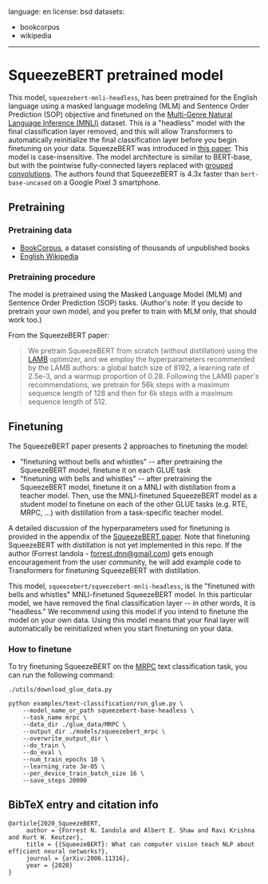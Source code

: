 language: en
license: bsd
datasets:
- bookcorpus
- wikipedia
---

# SqueezeBERT pretrained model

This model, `squeezebert-mnli-headless`, has been pretrained for the English language using a masked language modeling (MLM) and Sentence Order Prediction (SOP) objective and finetuned on the [Multi-Genre Natural Language Inference (MNLI)](https://cims.nyu.edu/~sbowman/multinli/) dataset. This is a "headless" model with the final classification layer removed, and this will allow Transformers to automatically reinitialize the final classification layer before you begin finetuning on your data.
SqueezeBERT was introduced in [this paper](https://arxiv.org/abs/2006.11316). This model is case-insensitive. The model architecture is similar to BERT-base, but with the pointwise fully-connected layers replaced with [grouped convolutions](https://blog.yani.io/filter-group-tutorial/).
The authors found that SqueezeBERT is 4.3x faster than `bert-base-uncased` on a Google Pixel 3 smartphone.


## Pretraining

### Pretraining data
- [BookCorpus](https://yknzhu.wixsite.com/mbweb), a dataset consisting of thousands of unpublished books
- [English Wikipedia](https://en.wikipedia.org/wiki/English_Wikipedia)

### Pretraining procedure
The model is pretrained using the Masked Language Model (MLM) and Sentence Order Prediction (SOP) tasks.
(Author's note: If you decide to pretrain your own model, and you prefer to train with MLM only, that should work too.)

From the SqueezeBERT paper:
> We pretrain SqueezeBERT from scratch (without distillation) using the [LAMB](https://arxiv.org/abs/1904.00962) optimizer, and we employ the hyperparameters recommended by the LAMB authors: a global batch size of 8192, a learning rate of 2.5e-3, and a warmup proportion of 0.28. Following the LAMB paper's recommendations, we pretrain for 56k steps with a maximum sequence length of 128 and then for 6k steps with a maximum sequence length of 512.

## Finetuning

The SqueezeBERT paper presents 2 approaches to finetuning the model:
- "finetuning without bells and whistles" -- after pretraining the SqueezeBERT model, finetune it on each GLUE task
- "finetuning with bells and whistles" -- after pretraining the SqueezeBERT model, finetune it on a MNLI with distillation from a teacher model. Then, use the MNLI-finetuned SqueezeBERT model as a student model to finetune on each of the other GLUE tasks (e.g. RTE, MRPC, …) with distillation from a task-specific teacher model.

A detailed discussion of the hyperparameters used for finetuning is provided in the appendix of the [SqueezeBERT paper](https://arxiv.org/abs/2006.11316).
Note that finetuning SqueezeBERT with distillation is not yet implemented in this repo. If the author (Forrest Iandola - forrest.dnn@gmail.com) gets enough encouragement from the user community, he will add example code to Transformers for finetuning SqueezeBERT with distillation.

This model, `squeezebert/squeezebert-mnli-headless`, is the "finetuned with bells and whistles" MNLI-finetuned SqueezeBERT model. In this particular model, we have removed the final classification layer -- in other words, it is "headless." We recommend using this model if you intend to finetune the model on your own data. Using this model means that your final layer will automatically be reinitialized when you start finetuning on your data.

### How to finetune
To try finetuning SqueezeBERT on the [MRPC](https://www.microsoft.com/en-us/download/details.aspx?id=52398) text classification task, you can run the following command:
```
./utils/download_glue_data.py

python examples/text-classification/run_glue.py \
    --model_name_or_path squeezebert-base-headless \
    --task_name mrpc \
    --data_dir ./glue_data/MRPC \
    --output_dir ./models/squeezebert_mrpc \
    --overwrite_output_dir \
    --do_train \
    --do_eval \
    --num_train_epochs 10 \
    --learning_rate 3e-05 \
    --per_device_train_batch_size 16 \
    --save_steps 20000

```

## BibTeX entry and citation info
```
@article{2020_SqueezeBERT,
     author = {Forrest N. Iandola and Albert E. Shaw and Ravi Krishna and Kurt W. Keutzer},
     title = {{SqueezeBERT}: What can computer vision teach NLP about efficient neural networks?},
     journal = {arXiv:2006.11316},
     year = {2020}
}
```
